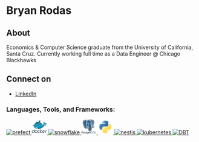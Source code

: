 # Bryan Rodas


About 
------------------------
Economics & Computer Science graduate from the University of California, Santa Cruz. Currently working full time as a Data Engineer @ Chicago Blackhawks

Connect on
-----------------------
- [LinkedIn](https://www.linkedin.com/in/bryan-rodas/)



<h3 align="left">Languages, Tools, and Frameworks:</h3>

<a href="https://www.prefect.io/" target="_blank"> <img src="https://vectorwiki.com/images/OyF8x__prefect.svg" alt="prefect" width="40" height="40"/> </a>
<a href="https://www.docker.com/" target="_blank" rel="noreferrer"> <img src="https://raw.githubusercontent.com/devicons/devicon/master/icons/docker/docker-original-wordmark.svg" alt="docker" width="40" src="https://raw.githubusercontent.com/devicons/devicon/master/icons/mysql/mysql-original-wordmark.svg" alt="mysql" width="40" height="40"/> </a> 
<a href="https://www.snowflake.com/en/" target="_blank"> <img src="https://www.vectorlogo.zone/logos/snowflake/snowflake-ar21.svg" alt="snowflake" width="80" height="40"/> </a>
<a href="https://www.postgresql.org" target="_blank" rel="noreferrer"> <img src="https://raw.githubusercontent.com/devicons/devicon/master/icons/postgresql/postgresql-original-wordmark.svg" alt="postgresql" width="40" height="40"/> </a> <a href="https://www.python.org" target="_blank" rel="noreferrer"> <img src="https://raw.githubusercontent.com/devicons/devicon/master/icons/python/python-original.svg" alt="python" width="40" height="40"/> </a> <a>
<a href="https://nestjs.com/" target="_blank"> <img src="https://www.vectorlogo.zone/logos/nestjs/nestjs-icon.svg" alt="nestjs" width="40" height="40"/> </a>
<a href="https://kubernetes.io" target="_blank"> <img src="https://www.vectorlogo.zone/logos/kubernetes/kubernetes-icon.svg" alt="kubernetes" width="40" height="40"/> </a>
<a href="https://www.getdbt.com" target="_blank"> <img src="https://vectorwiki.com/images/9TTBg__dbt.svg" alt="DBT" width="40" height="40"/> </a>
<!---
Brodas99/Brodas99 is a ✨ special ✨ repository because its `README.md` (this file) appears on your GitHub profile.
You can click the Preview link to take a look at your changes.
--->
